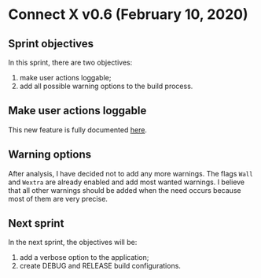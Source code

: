 # Connect X v0.6 (February 10, 2020)

## Sprint objectives

In this sprint, there are two objectives:

1. make user actions loggable;
2. add all possible warning options to the build process.


## Make user actions loggable

This new feature is fully documented [here](../user/user.md).


## Warning options

After analysis, I have decided not to add any more warnings. The flags `Wall` and `Wextra` are already enabled and add most wanted warnings. I believe that all other warnings should be added when the need occurs because most of them are very precise.


## Next sprint

In the next sprint, the objectives will be:

1. add a verbose option to the application;
2. create DEBUG and RELEASE build configurations.